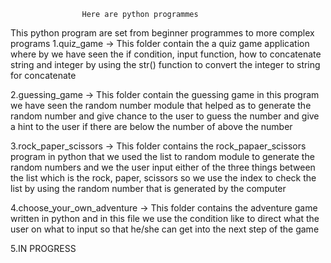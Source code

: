 					Here are python programmes
This python program are set from beginner programmes to more complex programs
1.quiz_game -> This folder contain the a quiz game application where by we have seen the if condition, input function, how to concatenate string and integer by using the str() function to convert the integer to string for concatenate

2.guessing_game -> This folder contain the guessing game in this program we have seen the random number module that helped as to generate the random number and give chance to the user to guess the number and give a hint to the user if there are below the number of above the number

3.rock_paper_scissors -> This folder contains the rock_papaer_scissors program in python that we used the list to random module to generate the random numbers and we the user input either of the three things between the list which is the rock, paper, scissors so we use the index to check the list by using the random number that is generated by the computer 

4.choose_your_own_adventure -> This folder contains the adventure game written in python and in this file we use the condition like to direct what the user on what to input so that he/she can get into the next step of the game

5.IN PROGRESS
